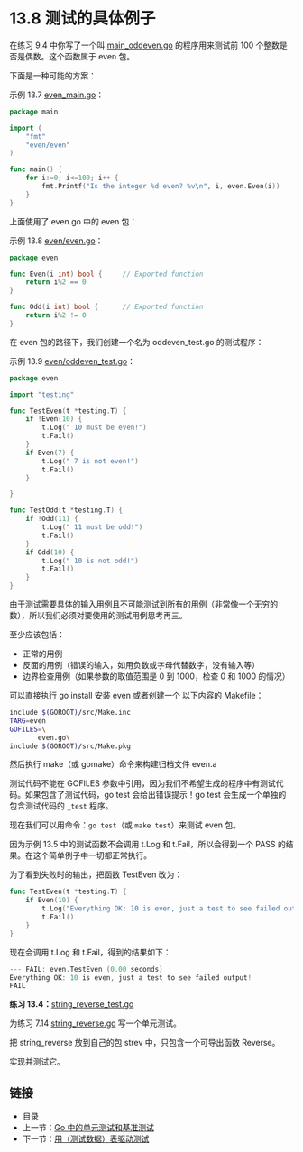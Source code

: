 # 13.8 测试的具体例子

在练习 9.4 中你写了一个叫 [main_oddeven.go](exercises/chapter_9/main_oddeven.go) 的程序用来测试前 100 个整数是否是偶数。这个函数属于 even 包。

下面是一种可能的方案：

示例 13.7 [even_main.go](examples/chapter_13/even/even_main/even_main.go)：

```go
package main

import (
	"fmt"
	"even/even"
)

func main() {
	for i:=0; i<=100; i++ {
		fmt.Printf("Is the integer %d even? %v\n", i, even.Even(i))
	}
}
```

上面使用了 even.go 中的 even 包：

示例 13.8 [even/even.go](examples/chapter_13/even/even/even.go)：

```go
package even

func Even(i int) bool {		// Exported function
	return i%2 == 0
}

func Odd(i int) bool {		// Exported function
	return i%2 != 0
}
```

在 even 包的路径下，我们创建一个名为 oddeven_test.go 的测试程序：

示例 13.9 [even/oddeven_test.go](examples/chapter_13/even/even/oddeven_test.go)：

```go
package even

import "testing"

func TestEven(t *testing.T) {
	if !Even(10) {
		t.Log(" 10 must be even!")
		t.Fail()
	}
	if Even(7) {
		t.Log(" 7 is not even!")
		t.Fail()
	}

}

func TestOdd(t *testing.T) {
	if !Odd(11) {
		t.Log(" 11 must be odd!")
		t.Fail()
	}
	if Odd(10) {
		t.Log(" 10 is not odd!")
		t.Fail()
	}
}
```

由于测试需要具体的输入用例且不可能测试到所有的用例（非常像一个无穷的数），所以我们必须对要使用的测试用例思考再三。

至少应该包括：

- 正常的用例
- 反面的用例（错误的输入，如用负数或字母代替数字，没有输入等）
- 边界检查用例（如果参数的取值范围是 0 到 1000，检查 0 和 1000 的情况）

可以直接执行 go install 安装 even 或者创建一个 以下内容的 Makefile：

```bash
include $(GOROOT)/src/Make.inc
TARG=even
GOFILES=\
       even.go\
include $(GOROOT)/src/Make.pkg
```

然后执行 make（或 gomake）命令来构建归档文件 even.a

测试代码不能在 GOFILES 参数中引用，因为我们不希望生成的程序中有测试代码。如果包含了测试代码，go test 会给出错误提示！go test 会生成一个单独的包含测试代码的 `_test` 程序。

现在我们可以用命令：`go test`（或 `make test`）来测试 even 包。

因为示例 13.5 中的测试函数不会调用 t.Log 和 t.Fail，所以会得到一个 PASS 的结果。在这个简单例子中一切都正常执行。

为了看到失败时的输出，把函数 TestEven 改为：

```go
func TestEven(t *testing.T) {
	if Even(10) {
		t.Log("Everything OK: 10 is even, just a test to see failed output!")
		t.Fail()
 	}
}
```

现在会调用 t.Log 和 t.Fail，得到的结果如下：

```go
--- FAIL: even.TestEven (0.00 seconds)
Everything OK: 10 is even, just a test to see failed output!
FAIL
```

**练习 13.4：**[string_reverse_test.go](exercises/chapter_13/string_reverse_test.go)

为练习 7.14 [string_reverse.go](exercises/chapter_7/string_reverse.go) 写一个单元测试。

把 string_reverse 放到自己的包 strev 中，只包含一个可导出函数 Reverse。

实现并测试它。

## 链接

- [目录](directory.md)
- 上一节：[Go 中的单元测试和基准测试](13.7.md)
- 下一节：[用（测试数据）表驱动测试](13.9.md)
